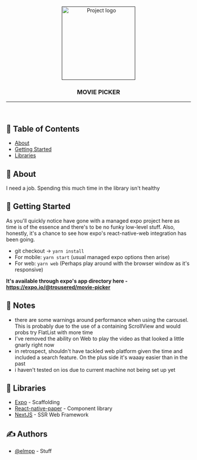 <p align="center">
  <a href="" rel="noopener">
 <img width=200px height=200px src="https://i.imgur.com/6wj0hh6.jpg" alt="Project logo"></a>
</p>

<h3 align="center">MOVIE PICKER</h3>

<div align="center">


</div>

---

<p align="center">
    <br>
</p>

## 📝 Table of Contents

- [About](#about)
- [Getting Started](#getting_started)
- [Libraries](#libraries)

## 🧐 About <a name = "about"></a>

I need a job. Spending this much time in the library isn't healthy

## 🏁 Getting Started <a name = "getting_started"></a>

As you'll quickly notice have gone with a managed expo project here as time is of
the essence and there's to be no funky low-level stuff. Also, honestly, it's
a chance to see how expo's react-native-web integration has been going.


- git checkout -> `yarn install`
- For mobile: `yarn start` (usual managed expo options then arise)
- For web: `yarn web` (Perhaps play around with the browser window as it's responsive)

__It's available through expo's app directory here - https://expo.io/@trousered/movie-picker__

## 🏁 Notes
 - there are some warnings around performance when using the carousel. This is probably due
 to the use of a containing ScrollView and would probs try FlatList with more time
 - I've removed the ability on Web to play the video as that looked a little gnarly right now
 - in retrospect, shouldn't have tackled web platform given the time and included a search
 feature. On the plus side it's waaay easier than in the past
 - i haven't tested on ios due to current machine not being set up yet

## 🏁 Libraries <a name = "libraries"></a>

- [Expo](https://github.com/expo) - Scaffolding
- [React-native-paper](https://callstack.github.io/react-native-paper/index.html) - Component library
- [NextJS](https://nextjs.org/) - SSR Web Framework

## ✍️ Authors <a name = "authors"></a>

- [@elmpp](https://github.com/elmpp) - Stuff
